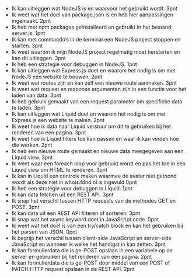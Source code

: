 - Ik kan uitleggen wat NodeJS is en waarvoor het gebruikt wordt. 3pnt                                                                 
- Ik weet wat het doel van package.json is en heb hier aanpassingen ingemaakt. 2pnt
- Ik heb met npm packages geïnstalleerd en gebruikt in het bestand server.js. 1pnt
- Ik kan met commando’s in de terminal een NodeJS project stoppen en starten. 3pnt
- Ik weet waarom ik mijn NodeJS project regelmatig moet herstarten en kan dit uitleggen. 3pnt
- Ik heb een strategie voor debuggen in NodeJS. 1pnt
- Ik kan uitleggen wat Express.js doet en waarom het nodig is om met NodeJS een website te bouwen. 2pnt
- Ik weet wat routes zijn en kan zelf een nieuwe route aanmaken. 3pnt
- Ik weet wat request en response argumenten zijn in een functie voor het laden van data. 3pnt
- Ik heb gebruik gemaakt van een request parameter om specifieke data te laden. 3pnt
- Ik kan uitleggen wat Liquid doet en waarom het nodig is om met Express.js een website te maken. 2pnt
- Ik weet hoe ik data naar Liquid verstuur om dit te gebruiken bij het renderen van een pagina. 3pnt
- Ik weet hoe ik Liquid filters toe kan passen en waar ik kan vinden hoe die werken. 2pnt
- Ik heb een nieuwe route gemaakt en nieuwe data meegegeven aan een Liquid view. 3pnt
- Ik weet waar een foreach loop voor gebruikt wordt en pas het toe in een Liquid view om HTML te renderen. 3pnt
- Ik kan in Liquid een controle maken waarmee de avatar niet getoond wordt als deze niet in whois.fdnd.nl is ingevuld 0pnt
- Ik heb een strategie voor debuggen in Liquid. 1pnt
- Ik kan data fetchen uit een REST API. 3pnt
- Ik snap het verschil tussen HTTP requests van de methodes GET en POST. 3pnt
- Ik kan data uit een REST API filteren of sorteren. 3pnt
- Ik snap wat het async keyword doet in JavaScript code. 0pnt
- Ik weet wat het doel is van een try/catch block en kan het gebruiken bij het parsen van JSON. 0pnt
- Ik begrijp het verschil tussen client-side JavaScript en server-side JavaScript en wanneer ik welke het handigst in kan zetten. 3pnt
- Ik kan formulierdata die is ge-POST opslaan in een variabele op de server en gebruiken bij het renderen van een pagina. 2pnt
- Ik kan formulierdata die is ge-POST door middel van een POST of PATCH HTTP request opslaan in de REST API. 2pnt
